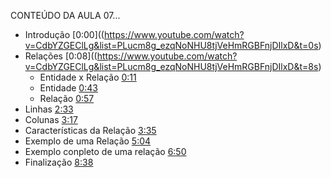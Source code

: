 CONTEÚDO DA AULA 07...
- Introdução [0:00]((https://www.youtube.com/watch?v=CdbYZGEClLg&list=PLucm8g_ezqNoNHU8tjVeHmRGBFnjDIlxD&t=0s)
- Relações [0:08]((https://www.youtube.com/watch?v=CdbYZGEClLg&list=PLucm8g_ezqNoNHU8tjVeHmRGBFnjDIlxD&t=8s)
    - Entidade x Relação [0:11]((https://www.youtube.com/watch?v=CdbYZGEClLg&list=PLucm8g_ezqNoNHU8tjVeHmRGBFnjDIlxD&t=11s))
     - Entidade [0:43]((https://www.youtube.com/watch?v=CdbYZGEClLg&list=PLucm8g_ezqNoNHU8tjVeHmRGBFnjDIlxD&t=43s))
     - Relação [0:57]((https://www.youtube.com/watch?v=CdbYZGEClLg&list=PLucm8g_ezqNoNHU8tjVeHmRGBFnjDIlxD&t=57s))
- Linhas [2:33]((https://www.youtube.com/watch?v=CdbYZGEClLg&list=PLucm8g_ezqNoNHU8tjVeHmRGBFnjDIlxD&t=153s))
- Colunas [3:17]((https://www.youtube.com/watch?v=CdbYZGEClLg&list=PLucm8g_ezqNoNHU8tjVeHmRGBFnjDIlxD&t=197s))
- Características da Relação [3:35]((https://www.youtube.com/watch?v=CdbYZGEClLg&list=PLucm8g_ezqNoNHU8tjVeHmRGBFnjDIlxD&t=215s))
- Exemplo de uma Relação [5:04]((https://www.youtube.com/watch?v=CdbYZGEClLg&list=PLucm8g_ezqNoNHU8tjVeHmRGBFnjDIlxD&t=304s))
- Exemplo conpleto de uma relação [6:50]((https://www.youtube.com/watch?v=CdbYZGEClLg&list=PLucm8g_ezqNoNHU8tjVeHmRGBFnjDIlxD&t=410s))
- Finalização [8:38]((https://www.youtube.com/watch?v=CdbYZGEClLg&list=PLucm8g_ezqNoNHU8tjVeHmRGBFnjDIlxD&t=518s))
